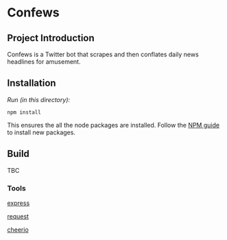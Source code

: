 # Confews

## Project Introduction
Confews is a Twitter bot that scrapes and then conflates daily news headlines for amusement. 

## Installation

*Run (in this directory):*

  `npm install`

This ensures the all the node packages are installed. Follow the [NPM guide](https://docs.npmjs.com/cli/install) to install new packages.

## Build

TBC

### Tools

[express](https://expressjs.com/)

[request](https://github.com/request/request)

[cheerio](https://cheerio.js.org/)

